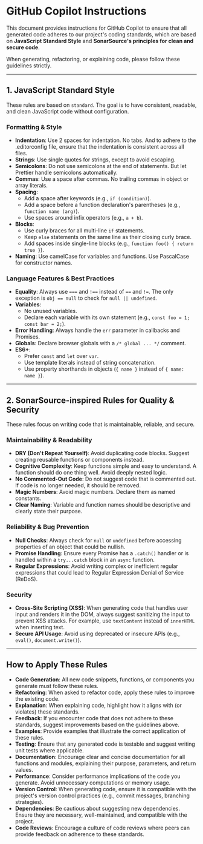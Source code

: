 # GitHub Copilot Instructions

This document provides instructions for GitHub Copilot to ensure that all generated code adheres to our project's coding standards, which are based on **JavaScript Standard Style** and **SonarSource's principles for clean and secure code**.

When generating, refactoring, or explaining code, please follow these guidelines strictly.

---

## 1. JavaScript Standard Style

These rules are based on `standard`. The goal is to have consistent, readable, and clean JavaScript code without configuration.

### Formatting & Style

- **Indentation**: Use 2 spaces for indentation. No tabs. And to adhere to the .editorconfig file, ensure that the indentation is consistent across all files.
- **Strings**: Use single quotes for strings, except to avoid escaping.
- **Semicolons**: Do not use semicolons at the end of statements. But let Prettier handle semicolons automatically.
- **Commas**: Use a space after commas. No trailing commas in object or array literals.
- **Spacing**:
  - Add a space after keywords (e.g., `if (condition)`).
  - Add a space before a function declaration's parentheses (e.g., `function name (arg)`).
  - Use spaces around infix operators (e.g., `a + b`).
- **Blocks**:
  - Use curly braces for all multi-line `if` statements.
  - Keep `else` statements on the same line as their closing curly brace.
  - Add spaces inside single-line blocks (e.g., `function foo() { return true }`).
- **Naming**: Use camelCase for variables and functions. Use PascalCase for constructor names.

### Language Features & Best Practices

- **Equality**: Always use `===` and `!==` instead of `==` and `!=`. The only exception is `obj == null` to check for `null || undefined`.
- **Variables**:
  - No unused variables.
  - Declare each variable with its own statement (e.g., `const foo = 1; const bar = 2;`).
- **Error Handling**: Always handle the `err` parameter in callbacks and Promises.
- **Globals**: Declare browser globals with a `/* global ... */` comment.
- **ES6+**:
  - Prefer `const` and `let` over `var`.
  - Use template literals instead of string concatenation.
  - Use property shorthands in objects (`{ name }` instead of `{ name: name }`).

---

## 2. SonarSource-inspired Rules for Quality & Security

These rules focus on writing code that is maintainable, reliable, and secure.

### Maintainability & Readability

- **DRY (Don't Repeat Yourself)**: Avoid duplicating code blocks. Suggest creating reusable functions or components instead.
- **Cognitive Complexity**: Keep functions simple and easy to understand. A function should do one thing well. Avoid deeply nested logic.
- **No Commented-Out Code**: Do not suggest code that is commented out. If code is no longer needed, it should be removed.
- **Magic Numbers**: Avoid magic numbers. Declare them as named constants.
- **Clear Naming**: Variable and function names should be descriptive and clearly state their purpose.

### Reliability & Bug Prevention

- **Null Checks**: Always check for `null` or `undefined` before accessing properties of an object that could be nullish.
- **Promise Handling**: Ensure every Promise has a `.catch()` handler or is handled within a `try...catch` block in an `async` function.
- **Regular Expressions**: Avoid writing complex or inefficient regular expressions that could lead to Regular Expression Denial of Service (ReDoS).

### Security

- **Cross-Site Scripting (XSS)**: When generating code that handles user input and renders it in the DOM, always suggest sanitizing the input to prevent XSS attacks. For example, use `textContent` instead of `innerHTML` when inserting text.
- **Secure API Usage**: Avoid using deprecated or insecure APIs (e.g., `eval()`, `document.write()`).

---

## How to Apply These Rules

- **Code Generation**: All new code snippets, functions, or components you generate must follow these rules.
- **Refactoring**: When asked to refactor code, apply these rules to improve the existing code.
- **Explanation**: When explaining code, highlight how it aligns with (or violates) these standards.
- **Feedback**: If you encounter code that does not adhere to these standards, suggest improvements based on the guidelines above.
- **Examples**: Provide examples that illustrate the correct application of these rules.
- **Testing**: Ensure that any generated code is testable and suggest writing unit tests where applicable.
- **Documentation**: Encourage clear and concise documentation for all functions and modules, explaining their purpose, parameters, and return values.
- **Performance**: Consider performance implications of the code you generate. Avoid unnecessary computations or memory usage.
- **Version Control**: When generating code, ensure it is compatible with the project's version control practices (e.g., commit messages, branching strategies).
- **Dependencies**: Be cautious about suggesting new dependencies. Ensure they are necessary, well-maintained, and compatible with the project.
- **Code Reviews**: Encourage a culture of code reviews where peers can provide feedback on adherence to these standards.
